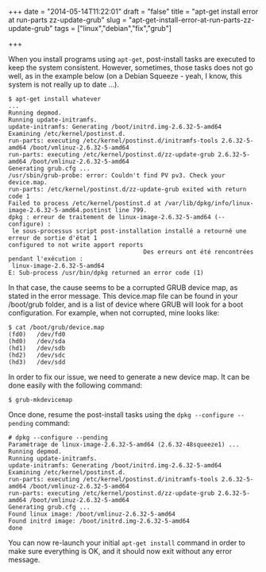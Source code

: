 +++
date = "2014-05-14T11:22:01"
draft = "false"
title = "apt-get install error at run-parts zz-update-grub"
slug = "apt-get-install-error-at-run-parts-zz-update-grub"
tags = ["linux","debian","fix","grub"]

+++

When you install programs using `apt-get`, post-install tasks are executed to keep the system consistent. However, sometimes, those tasks does not go well, as in the example below (on a Debian Squeeze - yeah, I know, this system is not really up to date ...).

    $ apt-get install whatever
    ...
    Running depmod.
    Running update-initramfs.
    update-initramfs: Generating /boot/initrd.img-2.6.32-5-amd64
    Examining /etc/kernel/postinst.d.
    run-parts: executing /etc/kernel/postinst.d/initramfs-tools 2.6.32-5-amd64 /boot/vmlinuz-2.6.32-5-amd64
    run-parts: executing /etc/kernel/postinst.d/zz-update-grub 2.6.32-5-amd64 /boot/vmlinuz-2.6.32-5-amd64
    Generating grub.cfg ...
    /usr/sbin/grub-probe: error: Couldn't find PV pv3. Check your device.map.
    run-parts: /etc/kernel/postinst.d/zz-update-grub exited with return code 1
    Failed to process /etc/kernel/postinst.d at /var/lib/dpkg/info/linux-image-2.6.32-5-amd64.postinst line 799.
    dpkg : erreur de traitement de linux-image-2.6.32-5-amd64 (--configure) :
     le sous-processus script post-installation installé a retourné une erreur de sortie d'état 1
    configured to not write apport reports
                                          Des erreurs ont été rencontrées pendant l'exécution :
     linux-image-2.6.32-5-amd64
    E: Sub-process /usr/bin/dpkg returned an error code (1)

In that case, the cause seems to be a corrupted GRUB device map, as stated in the error message.
This device.map file can be found in your /boot/grub folder, and is a list of device where GRUB will look for a boot configuration.
For example, when not corrupted, mine looks like:

    $ cat /boot/grub/device.map
    (fd0)   /dev/fd0
    (hd0)   /dev/sda
    (hd1)   /dev/sdb
    (hd2)   /dev/sdc
    (hd3)   /dev/sdd

In order to fix our issue, we need to generate a new device map. It can be done easily with the following command:

    $ grub-mkdevicemap

Once done, resume the post-install tasks using the `dpkg --configure --pending` command:

    # dpkg --configure --pending
    Paramétrage de linux-image-2.6.32-5-amd64 (2.6.32-48squeeze1) ...
    Running depmod.
    Running update-initramfs.
    update-initramfs: Generating /boot/initrd.img-2.6.32-5-amd64
    Examining /etc/kernel/postinst.d.
    run-parts: executing /etc/kernel/postinst.d/initramfs-tools 2.6.32-5-amd64 /boot/vmlinuz-2.6.32-5-amd64
    run-parts: executing /etc/kernel/postinst.d/zz-update-grub 2.6.32-5-amd64 /boot/vmlinuz-2.6.32-5-amd64
    Generating grub.cfg ...
    Found linux image: /boot/vmlinuz-2.6.32-5-amd64
    Found initrd image: /boot/initrd.img-2.6.32-5-amd64
    done

You can now re-launch your initial `apt-get install` command in order to make sure everything is OK, and it should now exit without any error message.
